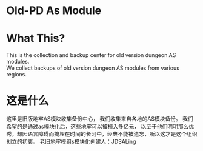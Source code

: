# Old-PD As Module

# What This?
This is the collection and backup center for old version dungeon AS modules.   
We collect backups of old version dungeon AS modules from various regions.

# 这是什么

这里是旧版地牢AS模块收集备份中心，
我们收集来自各地的AS模块备份。
我们希望的是通过as模块化后，这些地牢可以被植入多亿元，
以至于他们明明那么优秀，却因语言障碍而掩埋在时间的长河中，经典不能被遗忘，所以这才是这个组织创立的初衷。
老旧地牢模组s模块化创建人：JDSALing
